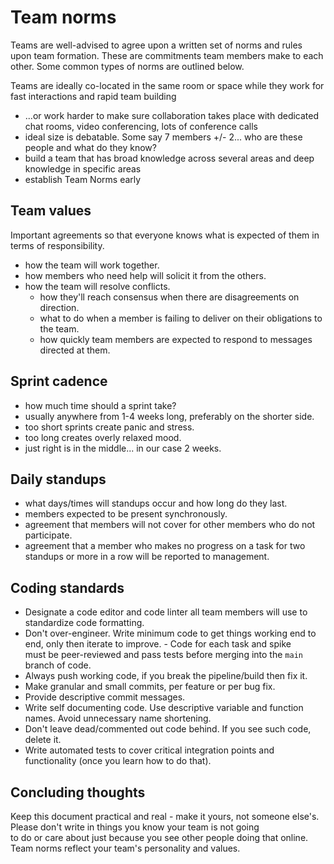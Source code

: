 # Team norms

Teams are well-advised to agree upon a written set of norms and rules upon team formation. These are commitments team members make to each other. Some common types of norms are outlined below.

Teams are ideally co-located in the same room or space while they work for fast interactions and rapid team building

- ...or work harder to make sure collaboration takes place with dedicated chat rooms, video conferencing, lots of conference calls
- ideal size is debatable. Some say 7 members +/- 2... who are these people and what do they know?
- build a team that has broad knowledge across several areas and deep knowledge in specific areas
- establish Team Norms early

## Team values

Important agreements so that everyone knows what is expected of them in terms of responsibility.

- how the team will work together.
- how members who need help will solicit it from the others.
- how the team will resolve conflicts.
  - how they'll reach consensus when there are disagreements on direction.
  - what to do when a member is failing to deliver on their obligations to the team.
  - how quickly team members are expected to respond to messages directed at them.

## Sprint cadence

- how much time should a sprint take?
- usually anywhere from 1-4 weeks long, preferably on the shorter side.
- too short sprints create panic and stress.
- too long creates overly relaxed mood.
- just right is in the middle... in our case 2 weeks.

## Daily standups

- what days/times will standups occur and how long do they last.
- members expected to be present synchronously.
- agreement that members will not cover for other members who do not participate.
- agreement that a member who makes no progress on a task for two standups or more in a row will be reported to management.

## Coding standards

- Designate a code editor and code linter all team members will use to standardize code formatting.
- Don't over-engineer. Write minimum code to get things working end to end, only then iterate to improve.
  - Code for each task and spike must be peer-reviewed and pass tests before merging into the `main` branch of code.
- Always push working code, if you break the pipeline/build then fix it.
- Make granular and small commits, per feature or per bug fix.
- Provide descriptive commit messages.
- Write self documenting code. Use descriptive variable and function names. Avoid unnecessary name shortening.
- Don't leave dead/commented out code behind. If you see such code, delete it.
- Write automated tests to cover critical integration points and functionality (once you learn how to do that).

## Concluding thoughts

Keep this document practical and real - make it yours, not someone else's. Please don't write in things you know your team is not going to do or care about just because you see other people doing that online. Team norms reflect your team's personality and values.
